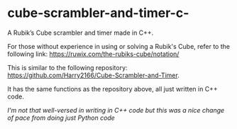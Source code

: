 # cube-scrambler-and-timer-c-
A Rubik’s Cube scrambler and timer made in C++.

For those without experience in using or solving a Rubik's Cube, refer to the following link: https://ruwix.com/the-rubiks-cube/notation/

This is similar to the following repository: https://github.com/Harry2166/Cube-Scrambler-and-Timer.

It has the same functions as the repository above, all just written in C++ code.

*I'm not that well-versed in writing in C++ code but this was a nice change of pace from doing just Python code*
